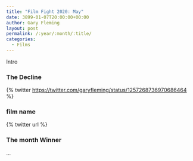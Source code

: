 ```yaml
---
title: "Film Fight 2020: May"
date: 3899-01-07T20:00:00+00:00
author: Gary Fleming
layout: post
permalink: /:year/:month/:title/
categories:
  - Films
---
```


Intro

### The Decline

{% twitter https://twitter.com/garyfleming/status/1257268736970686464 %}

### film name

{% twitter url %}


### The month Winner

...
